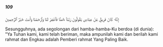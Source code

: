 ##### 109

<span class="ayah">إِنَّهُۥ كَانَ فَرِيقٌۭ مِّنْ عِبَادِى يَقُولُونَ رَبَّنَآ ءَامَنَّا فَٱغْفِرْ لَنَا وَٱرْحَمْنَا وَأَنتَ خَيْرُ ٱلرَّٰحِمِينَ</span>

<span class="ayah_translation">Sesungguhnya, ada segolongan dari hamba-hamba-Ku berdoa (di dunia): "Ya Tuhan kami, kami telah beriman, maka ampunilah kami dan berilah kami rahmat dan Engkau adalah Pemberi rahmat Yang Paling Baik.</span>
